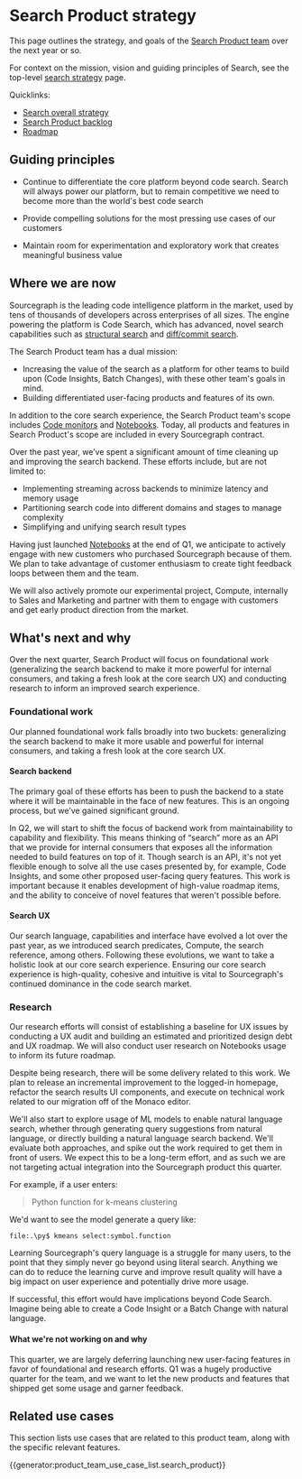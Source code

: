 # Search Product strategy

This page outlines the strategy, and goals of the [Search Product team](../../../departments/engineering/teams/search/product.md) over the next year or so.

For context on the mission, vision and guiding principles of Search, see the top-level [search strategy](index.md) page.

Quicklinks:

- [Search overall strategy](../index.md)
- [Search Product backlog](https://github.com/sourcegraph/sourcegraph/issues?q=is%3Aopen+is%3Aissue+label%3Ateam%2Fsearch-product/)
- [Roadmap](https://github.com/orgs/sourcegraph/projects/214/views/34?filterQuery=owning-org%3A%22Code+Graph%22+type%3ARoadmap+owning-team%3A%22Search+product%22)

## Guiding principles

- Continue to differentiate the core platform beyond code search. Search will always power our platform, but to remain competitive we need to become more than the world's best code search

- Provide compelling solutions for the most pressing use cases of our customers

- Maintain room for experimentation and exploratory work that creates meaningful business value

## Where we are now

Sourcegraph is the leading code intelligence platform in the market, used by tens of thousands of developers across enterprises of all sizes. The engine powering the platform is Code Search, which has advanced, novel search capabilities such as [structural search](https://learn.sourcegraph.com/how-to-use-structural-search-in-sourcegraph) and [diff/commit search](https://sourcegraph.com/notebooks/Tm90ZWJvb2s6MTI=).

The Search Product team has a dual mission:

- Increasing the value of the search as a platform for other teams to build upon (Code Insights, Batch Changes), with these other team's goals in mind.
- Building differentiated user-facing products and features of its own.

In addition to the core search experience, the Search Product team's scope includes [Code monitors](https://docs.sourcegraph.com/code_monitoring) and [Notebooks](https://sourcegraph.com/notebooks?tab=explore). Today, all products and features in Search Product's scope are included in every Sourcegraph contract.

Over the past year, we’ve spent a significant amount of time cleaning up and improving the search backend. These efforts include, but are not limited to:

- Implementing streaming across backends to minimize latency and memory usage
- Partitioning search code into different domains and stages to manage complexity
- Simplifying and unifying search result types

Having just launched [Notebooks](https://docs.sourcegraph.com/notebooks) at the end of Q1, we anticipate to actively engage with new customers who purchased Sourcegraph because of them. We plan to take advantage of customer enthusiasm to create tight feedback loops between them and the team.

We will also actively promote our experimental project, Compute, internally to Sales and Marketing and partner with them to engage with customers and get early product direction from the market.

## What's next and why

Over the next quarter, Search Product will focus on foundational work (generalizing the search backend to make it more powerful for internal consumers, and taking a fresh look at the core search UX) and conducting research to inform an improved search experience.

### Foundational work

Our planned foundational work falls broadly into two buckets: generalizing the search backend to make it more usable and powerful for internal consumers, and taking a fresh look at the core search UX.

#### Search backend

The primary goal of these efforts has been to push the backend to a state where it will be maintainable in the face of new features. This is an ongoing process, but we’ve gained significant ground.

In Q2, we will start to shift the focus of backend work from maintainability to capability and flexibility. This means thinking of “search” more as an API that we provide for internal consumers that exposes all the information needed to build features on top of it. Though search is an API, it's not yet flexible enough to solve all the use cases presented by, for example, Code Insights, and some other proposed user-facing query features. This work is important because it enables development of high-value roadmap items, and the ability to conceive of novel features that weren't possible before.

#### Search UX

Our search language, capabilities and interface have evolved a lot over the past year, as we introduced search predicates, Compute, the search reference, among others. Following these evolutions, we want to take a holistic look at our core search experience. Ensuring our core search experience is high-quality, cohesive and intuitive is vital to Sourcegraph's continued dominance in the code search market.

### Research

Our research efforts will consist of establishing a baseline for UX issues by conducting a UX audit and building an estimated and prioritized design debt and UX roadmap. We will also conduct user research on Notebooks usage to inform its future roadmap.

Despite being research, there will be some delivery related to this work. We plan to release an incremental improvement to the logged-in homepage, refactor the search results UI components, and execute on technical work related to our migration off of the Monaco editor.

We'll also start to explore usage of ML models to enable natural language search, whether through generating query suggestions from natural language, or directly building a natural language search backend. We'll evaluate both approaches, and spike out the work required to get them in front of users. We expect this to be a long-term effort, and as such we are not targeting actual integration into the Sourcegraph product this quarter.

For example, if a user enters:

> Python function for k-means clustering

We'd want to see the model generate a query like:

`file:.\py$ kmeans select:symbol.function`

Learning Sourcegraph's query language is a struggle for many users, to the point that they simply never go beyond using literal search. Anything we can do to reduce the learning curve and improve result quality will have a big impact on user experience and potentially drive more usage.

If successful, this effort would have implications beyond Code Search. Imagine being able to create a Code Insight or a Batch Change with natural language.

#### What we're not working on and why

This quarter, we are largely deferring launching new user-facing features in favor of foundational and research efforts. Q1 was a hugely productive quarter for the team, and we want to let the new products and features that shipped get some usage and garner feedback.

## Related use cases

This section lists use cases that are related to this product team, along with the specific relevant features.

{{generator:product_team_use_case_list.search_product}}
